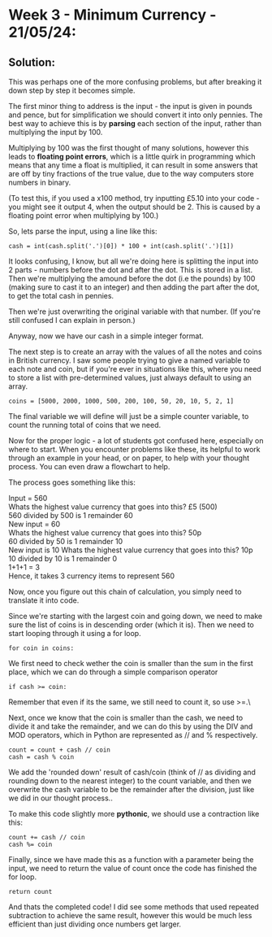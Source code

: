 # Week 3 - Minimum Currency - 21/05/24:
## Solution:

This was perhaps one of the more confusing problems, but after breaking it down step by step it becomes simple.

The first minor thing to address is the input - the input is given in pounds and pence, but for simplification we should convert it into only pennies. The best way to achieve this is by **parsing** each section of the input, rather than multiplying the input by 100.

Multiplying by 100 was the first thought of many solutions, however this leads to **floating point errors**, which is a little quirk in programming which means that any time a float is multiplied, it can result in some answers that are off by tiny fractions of the true value, due to the way computers store numbers in binary.

(To test this, if you used a x100 method, try inputting £5.10 into your code - you might see it output 4, when the output should be 2. This is caused by a floating point error when multiplying by 100.)

So, lets parse the input, using a line like this:
```
cash = int(cash.split('.')[0]) * 100 + int(cash.split('.')[1])
```
It looks confusing, I know, but all we're doing here is splitting the input into 2 parts - numbers before the dot and after the dot. This is stored in a list. Then we're multiplying the amound before the dot (i.e the pounds) by 100 (making sure to cast it to an integer) and then adding the part after the dot, to get the total cash in pennies. 

Then we're just overwriting the original variable with that number. (If you're still confused I can explain in person.)

Anyway, now we have our cash in a simple integer format.

The next step is to create an array with the values of all the notes and coins in British currency. I saw some people trying to give a named variable to each note and coin, but if you're ever in situations like this, where you need to store a list with pre-determined values, just always default to using an array.
```
coins = [5000, 2000, 1000, 500, 200, 100, 50, 20, 10, 5, 2, 1]
```

The final variable we will define will just be a simple counter variable, to count the running total of coins that we need.

Now for the proper logic - a lot of students got confused here, especially on where to start. When you encounter problems like these, its helpful to work through an example in your head, or on paper, to help with your thought process. You can even draw a flowchart to help.

The process goes something like this:

Input = 560\
Whats the highest value currency that goes into this? £5 (500)\
560 divided by 500 is 1 remainder 60\
New input = 60\
Whats the highest value currency that goes into this? 50p\
60 divided by 50 is 1 remainder 10\
New input is 10
Whats the highest value currency that goes into this? 10p\
10 divided by 10 is 1 remainder 0\
1+1+1 = 3\
Hence, it takes 3 currency items to represent 560

Now, once you figure out this chain of calculation, you simply need to translate it into code.

Since we're starting with the largest coin and going down, we need to make sure the list of coins is in descending order (which it is). Then we need to start looping through it using a for loop.
```
for coin in coins:
```
We first need to check wether the coin is smaller than the sum in the first place, which we can do through a simple comparison operator
```
if cash >= coin:
```
Remember that even if its the same, we still need to count it, so use >=.\

Next, once we know that the coin is smaller than the cash, we need to divide it and take the remainder, and we can do this by using the DIV and MOD operators, which in Python are represented as // and % respectively.
```
count = count + cash // coin
cash = cash % coin
```
We add the 'rounded down' result of cash/coin (think of // as dividing and rounding down to the nearest integer) to the count variable, and then we overwrite the cash variable to be the remainder after the division, just like we did in our thought process..

To make this code slightly more **pythonic**, we should use a contraction like this:
```
count += cash // coin
cash %= coin
```

Finally, since we have made this as a function with a parameter being the input, we need to return the value of count once the code has finished the for loop. 
```
return count
```
And thats the completed code! I did see some methods that used repeated subtraction to achieve the same result, however this would be much less efficient than just dividing once numbers get larger.